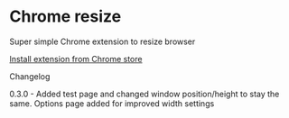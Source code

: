 # Chrome resize

Super simple Chrome extension to resize browser

[Install extension from Chrome store](https://chrome.google.com/webstore/detail/browser-resize/pnmdcoaajafdppfpioijldebfbpogopn)

Changelog

0.3.0 - Added test page and changed window position/height to stay the same. Options page added for improved width settings